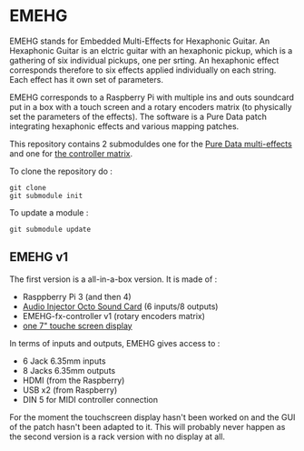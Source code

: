 # EMEHG

EMEHG stands for Embedded Multi-Effects for Hexaphonic Guitar.
An Hexaphonic Guitar is an elctric guitar with an hexaphonic pickup, which is a gathering of six individual pickups, one per srting.
An hexaphonic effect corresponds therefore to six effects applied individually on each string. Each effect has it own set of parameters.

EMEHG corresponds to a Raspberry Pi with multiple ins and outs soundcard put in a box with a touch screen and a rotary encoders matrix (to physically set the parameters of the effects).
The software is a Pure Data patch integrating hexaphonic effects and various mapping patches.

This repository contains 2 submoduldes one for the [Pure Data multi-effects](https://github.com/loicreboursiere/hexaandmapping-lib-pd) and one for [the controller matrix](https://github.com/loicreboursiere/EMEHG-fx-controller).

To clone the repository do : 

```
git clone 
git submodule init
```

To update a module : 
```
git submodule update
```

## EMEHG v1 ##

The first version is a all-in-a-box version. It is made of :
+ Rasppberry Pi 3 (and then 4)
+ [Audio Injector Octo Sound Card](https://www.audioinjector.net/rpi-octo-hat) (6 inputs/8 outputs)
+ EMEHG-fx-controller v1 (rotary encoders matrix)
+ [one 7" touche screen display](https://github.com/loicreboursiere/EMEHG/blob/master/datasheet/TouchScreen-datasheet.pdf)

In terms of inputs and outputs, EMEHG gives access to :
+ 6 Jack 6.35mm inputs
+ 8 Jacks 6.35mm outputs
+ HDMI (from the Raspberry)
+ USB x2 (from Raspberry)
+ DIN 5 for MIDI controller connection

For the moment the touchscreen display hasn't been worked on and the GUI of the patch hasn't been adapted to it.
This will probably never happen as the second version is a rack version with no display at all.


